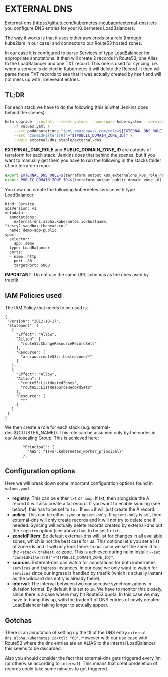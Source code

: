 # EXTERNAL DNS

External-dns (https://github.com/kubernetes-incubator/external-dns) lets you configure DNS entries
for your Kubernetes LoadBalancers.

The way it works is that it uses either aws creds or a role (through kube2iam in our case) and connects
to our Route53 hosted zones.

In our case it is configured to parse Services of type LoadBalancer for appropriate annotations.
It then will create 2 records in Route53, one Alias to the LoadBalancer and one TXT record. This one
is used for syncing, i.e. when a service is deleted in Kubernetes it will delete the Record. It then will 
parse those TXT records to see that it was actually created by itself and will not mess up with irreleveant entries.

## TL;DR

For each stack we have to do the following (this is what Jenkins does behind the scenes):
```bash
helm upgrade --install --reset-values --namespace kube-system --version 1.6.1 \
    -f values.yaml \
    --set podAnnotations."iam\.amazonaws\.com/role=${EXTERNAL_DNS_ROLE}" \
    --set "zoneIdFilters[0]"="${PUBLIC_DOMAIN_ZONE_ID}" \
    --wait external-dns stable/external-dns

```

**EXTERNAL_DNS_ROLE** and **PUBLIC_DOMAIN_ZONE_ID** are outputs of terraform for each stack. Jenkins does that behind the scenes, but if you want to manually get them you have to run the following in the stacks folder of our terraform repo:
```bash
export EXTERNAL_DNS_ROLE=$(terraform output k8s_externaldns_k8s_role_name)
export PUBLIC_DOMAIN_ZONE_ID=$(terraform output public_domain_zone_id)
```

You now can create the following kubernetes service with type LoadBalancer:
```
kind: Service
apiVersion: v1
metadata:
  annotations:
    external-dns.alpha.kubernetes.io/hostname: "testy2.sandbox.thebeat.co."
  name: demo-app-public
spec:
  selector:
    app: demo
  type: LoadBalancer
  ports:
  - name: http
    port: 80
    targetPort: 5000
```

**IMPORTANT**: Do not use the same URL schemas as the ones used by traefik.

## IAM Policies used

The IAM Policy that needs to be used is:
```
{
 "Version": "2012-10-17",
 "Statement": [
   {
     "Effect": "Allow",
     "Action": [
       "route53:ChangeResourceRecordSets"
     ],
     "Resource": [
       "arn:aws:route53:::hostedzone/*"
     ]
   },
   {
     "Effect": "Allow",
     "Action": [
       "route53:ListHostedZones",
       "route53:ListResourceRecordSets"
     ],
     "Resource": [
       "*"
     ]
   }
 ]
}
```

We then create a role for each stack (e.g. external-dns.${CLUSTER_NAME}).
This role can be assumed only by the nodes in our Autoscaling Group. This is achieved here:
```
        "Principal": {
          "AWS": "${var.kubernetes_worker_principal}"
        },

```

## Configuration options

Here we will break down some important configuration options found in `values.yaml`.

- **registry**: This can be either `txt` or `noop`. If txt, then alongside the A record it will also create a txt record. If you want to enable syncing (see below), this has to be set to `txt`. If `noop` it will just create the A record.
- **policy**: This can be either `sync` or `upsert-only`. If `upsert-only` is set, then external-dns will only create records and it will not try to delete one if needed. Syncing will actually delete records created by external-dns but the `registry` option (see above) has to be set to `txt`.
- **zoneIdFilters**: Be default external-dns will list for changes in all available zones, which is not the best case for us. This options let's you set a list of zone ids and it will only look there. In our case we set the zone id for the `<stack>.thebeat.co` zone. This is achieved during helm install: `--set "zoneIdFilters[0]"="${PUBLIC_DOMAIN_ZONE_ID}"`.
- **sources**: External-dns can watch for annotations for both kubernetes `services` and `ingress` instances. In our case we only want to watch for `services` since our ingress is handled by traefik (which is actually instant as the wildcard dns entry is already there).
- **interval**: The interval between two consecutive synchronizations in duration format. By default it is set to `1m`. We have to monitor this closely, since there is a case where may hit Route53 quota. In this case we may have to bump this up, with the tradeoff of DNS entries of newly created LoadBalancer taking longer to actually appear.

## Gotchas

There is an annotation of setting up the ttl of the DNS entry `external-dns.alpha.kubernetes.io/ttl: "60"`. However with our use case with Route53 where the dns entries are an ALIAS to the internal LoadBalancer this seems to be discarded.

Also you should consider the fact that external-dns gets triggered every 1m (or otherwise according to `interval`). This means that creation/deletion of records could take some minutes to get triggered.